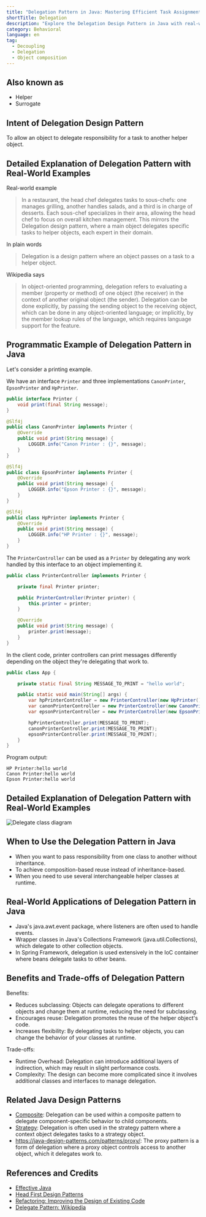 ```yaml
---
title: "Delegation Pattern in Java: Mastering Efficient Task Assignment"
shortTitle: Delegation
description: "Explore the Delegation Design Pattern in Java with real-world examples, class diagrams, and its benefits. Learn how to enhance your code flexibility and reuse."
category: Behavioral
language: en
tag:
  - Decoupling
  - Delegation
  - Object composition
---
```


## Also known as

* Helper
* Surrogate

## Intent of Delegation Design Pattern

To allow an object to delegate responsibility for a task to another helper object.

## Detailed Explanation of Delegation Pattern with Real-World Examples

Real-world example

> In a restaurant, the head chef delegates tasks to sous-chefs: one manages grilling, another handles salads, and a third is in charge of desserts. Each sous-chef specializes in their area, allowing the head chef to focus on overall kitchen management. This mirrors the Delegation design pattern, where a main object delegates specific tasks to helper objects, each expert in their domain.

In plain words

> Delegation is a design pattern where an object passes on a task to a helper object.

Wikipedia says

> In object-oriented programming, delegation refers to evaluating a member (property or method) of one object (the receiver) in the context of another original object (the sender). Delegation can be done explicitly, by passing the sending object to the receiving object, which can be done in any object-oriented language; or implicitly, by the member lookup rules of the language, which requires language support for the feature.

## Programmatic Example of Delegation Pattern in Java

Let's consider a printing example.

We have an interface `Printer` and three implementations `CanonPrinter`, `EpsonPrinter` and `HpPrinter`.

```java
public interface Printer {
    void print(final String message);
}

@Slf4j
public class CanonPrinter implements Printer {
    @Override
    public void print(String message) {
        LOGGER.info("Canon Printer : {}", message);
    }
}

@Slf4j
public class EpsonPrinter implements Printer {
    @Override
    public void print(String message) {
        LOGGER.info("Epson Printer : {}", message);
    }
}

@Slf4j
public class HpPrinter implements Printer {
    @Override
    public void print(String message) {
        LOGGER.info("HP Printer : {}", message);
    }
}
```

The `PrinterController` can be used as a `Printer` by delegating any work handled by this interface to an object implementing it.

```java
public class PrinterController implements Printer {

    private final Printer printer;

    public PrinterController(Printer printer) {
        this.printer = printer;
    }

    @Override
    public void print(String message) {
        printer.print(message);
    }
}
```

In the client code, printer controllers can print messages differently depending on the object they're delegating that work to.

```java
public class App {

    private static final String MESSAGE_TO_PRINT = "hello world";

    public static void main(String[] args) {
        var hpPrinterController = new PrinterController(new HpPrinter());
        var canonPrinterController = new PrinterController(new CanonPrinter());
        var epsonPrinterController = new PrinterController(new EpsonPrinter());

        hpPrinterController.print(MESSAGE_TO_PRINT);
        canonPrinterController.print(MESSAGE_TO_PRINT);
        epsonPrinterController.print(MESSAGE_TO_PRINT);
    }
}
```

Program output:

```
HP Printer:hello world
Canon Printer:hello world
Epson Printer:hello world
```

## Detailed Explanation of Delegation Pattern with Real-World Examples

![Delegate class diagram](./etc/delegation.png "Delegate")

## When to Use the Delegation Pattern in Java

* When you want to pass responsibility from one class to another without inheritance.
* To achieve composition-based reuse instead of inheritance-based.
* When you need to use several interchangeable helper classes at runtime.

## Real-World Applications of Delegation Pattern in Java

* Java's java.awt.event package, where listeners are often used to handle events.
* Wrapper classes in Java's Collections Framework (java.util.Collections), which delegate to other collection objects.
* In Spring Framework, delegation is used extensively in the IoC container where beans delegate tasks to other beans.

## Benefits and Trade-offs of Delegation Pattern

Benefits:

* Reduces subclassing: Objects can delegate operations to different objects and change them at runtime, reducing the need for subclassing.
* Encourages reuse: Delegation promotes the reuse of the helper object's code.
* Increases flexibility: By delegating tasks to helper objects, you can change the behavior of your classes at runtime.

Trade-offs:

* Runtime Overhead: Delegation can introduce additional layers of indirection, which may result in slight performance costs.
* Complexity: The design can become more complicated since it involves additional classes and interfaces to manage delegation.

## Related Java Design Patterns

* [Composite](https://java-design-patterns.com/patterns/composite/): Delegation can be used within a composite pattern to delegate component-specific behavior to child components.
* [Strategy](https://java-design-patterns.com/patterns/strategy/): Delegation is often used in the strategy pattern where a context object delegates tasks to a strategy object.
* https://java-design-patterns.com/patterns/proxy/: The proxy pattern is a form of delegation where a proxy object controls access to another object, which it delegates work to.

## References and Credits

* [Effective Java](https://amzn.to/4aGE7gX)
* [Head First Design Patterns](https://amzn.to/3J9tuaB)
* [Refactoring: Improving the Design of Existing Code](https://amzn.to/3VOcRsw)
* [Delegate Pattern: Wikipedia ](https://en.wikipedia.org/wiki/Delegation_pattern)
